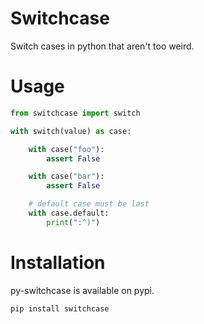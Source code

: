 # Switchcase
Switch cases in python that aren't too weird.

# Usage
```py
from switchcase import switch

with switch(value) as case:

    with case("foo"):
        assert False

    with case("bar"):
        assert False

    # default case must be last
    with case.default:
        print(":^)")
```

# Installation
py-switchcase is available on pypi.

`pip install switchcase`